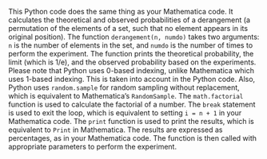 This Python code does the same thing as your Mathematica code. It calculates the theoretical and observed probabilities of a derangement (a permutation of the elements of a set, such that no element appears in its original position). The function `derangement(n, numdo)` takes two arguments: `n` is the number of elements in the set, and `numdo` is the number of times to perform the experiment. The function prints the theoretical probability, the limit (which is 1/e), and the observed probability based on the experiments. Please note that Python uses 0-based indexing, unlike Mathematica which uses 1-based indexing. This is taken into account in the Python code. Also, Python uses `random.sample` for random sampling without replacement, which is equivalent to Mathematica’s `RandomSample`. The `math.factorial` function is used to calculate the factorial of a number. The `break` statement is used to exit the loop, which is equivalent to setting `i = n + 1` in your Mathematica code. The `print` function is used to print the results, which is equivalent to `Print` in Mathematica. The results are expressed as percentages, as in your Mathematica code. The function is then called with appropriate parameters to perform the experiment.
